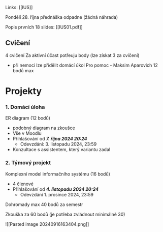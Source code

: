 Links: [[IUS]]

Pondělí 28. října přednáška odpadne (žádná náhrada)

Popis prvních 18 slides: [[IUS01.pdf]]
## Cvičení
4 cvičení
Za aktivní účast potřeuju body (lze získat 3 za cvičení)
- při nemoci lze přidělit domácí úkol
Pro pomoc - Maksim Aparovich
12 bodů max

# Projekty
### 1. Domácí úloha
ER diagram (12 bodů)
- podobný diagram na zkoušce
- Vše v Moodlu
- Přihlašování od **_7. října 2024 20:24_**
	- Odevzdání: 3. listopadu 2024, 23:59
- Konzultace s assistentem, který variantu zadal

### 2. Týmový projekt
Komplexní model informačního systému (16 bodů)
- 4 členové
- Přihlašování od **_4. listopadu 2024 20:24_** 
	- Odevzdání 1. prosince 2024, 23:59

Dohromady max 40 bodů za semestr

Zkouška za 60 bodů (je potřeba zvládnout minimálně 30)

![[Pasted image 20240916163404.png]]



